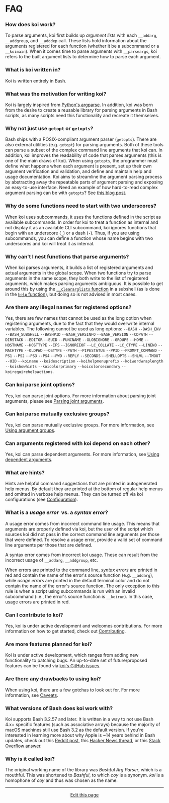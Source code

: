 # FAQ

### How does koi work?
To parse arguments, koi first builds up _argument lists_ with each `__addarg`, `__addgroup`, and `__adddep` call. These lists hold information about the arguments registered for each function (whether it be a subcommand or a `__koimain`). When it comes time to parse arguments with `__parseargs`, koi refers to the built argument lists to determine how to parse each argument.

### What is koi written in?
Koi is written entirely in Bash.

### What was the motivation for writing koi?
Koi is largely inspired from [Python's argparse](https://docs.python.org/3/library/argparse.html). In addition, koi was born from the desire to create a reusable library for parsing arguments in Bash scripts, as many scripts need this functionality and recreate it themselves.

### Why not just use `getopt` or `getopts`?
Bash ships with a POSIX-compliant argument parser (`getopts`). There are also external utilities (e.g. `getopt`) for parsing arguments. Both of these tools can parse a subset of the complex command line arguments that koi can. In addition, koi improves the readability of code that parses arguments (this is one of the main draws of koi). When using `getopts`, the programmer must define what happens when each argument is present, set up their own argument verification and validation, and define and maintain help and usage documentation. Koi aims to streamline the argument parsing process by abstracting away the repeatable parts of argument parsing and exposing an easy-to-use interface. Need an example of how hard-to-read complex argument parsing can be with `getopts`? See [this blog post](http://abhipandey.com/2016/03/getopt-vs-getopts/).

### Why do some functions need to start with two underscores?
When koi uses subcommands, it uses the functions defined in the script as available subcommands. In order for koi to treat a function as internal and not display it as an available CLI subcommand, koi ignores functions that begin with an underscore (`_`) or a dash (`-`). Thus, if you are using subcommands, you can define a function whose name begins with two underscores and koi will treat it as internal.

### Why can't I nest functions that parse arguments?
When koi parses arguments, it builds a list of registered arguments and actual arguments in the global scope. When two functions try to parse arguments in the same scope, they both write to the list of registered arguments, which makes parsing arguments ambiguous. It is possible to get around this by using the [`__cleararglists` function](/helpers?id=__cleararglists) in a subshell (as is done in the [`help` function](/using_subcommands?id=help)), but doing so is not advised in most cases.

### Are there any illegal names for registered options?
Yes, there are few names that cannot be used as the long option when registering arguments, due to the fact that they would overwrite internal variables. The following cannot be used as long options: `--BASH` `--BASH_ENV` `--BASH_SUBSHELL` `--BASHPID` `--BASH_VERSINFO` `--BASH_VERSION` `--CDPATH` `--DIRSTACK` `--EDITOR` `--EUID` `--FUNCNAME` `--GLOBIGNORE` `--GROUPS` `--HOME` `--HOSTNAME` `--HOSTTYPE` `--IFS` `--IGNOREEOF` `--LC_COLLATE` `--LC_CTYPE` `--LINENO` `--MACHTYPE` `--OLDPWD` `--OSTYPE` `--PATH` `--PIPESTATUS` `--PPID` `--PROMPT_COMMAND` `--PS1` `--PS2` `--PS3` `--PS4` `--PWD` `--REPLY` `--SECONDS` `--SHELLOPTS` `--SHLVL` `--TMOUT` `--UID` `--koiname` `--koidescription` `--koihelpmenuprefix` `--koiwordwraplength` `--koishowhints` `--koicolorprimary` `--koicolorsecondary` `--koirequirehelpactions`.

### Can koi parse joint options?
Yes, koi can parse joint options. For more information about parsing joint arguments, please see [Parsing joint arguments](/parsing_arguments?id=parsing-joint-arguments).

### Can koi parse mutually exclusive groups?
Yes, koi can parse mutually exclusive groups. For more information, see [Using argument groups](/using_argument_groups).

### Can arguments registered with koi depend on each other?
Yes, koi can parse dependent arguments. For more information, see [Using dependent arguments](/using_dependent_arguments).

### What are hints?
Hints are helpful command suggestions that are printed in autogenerated help menus. By default they are printed at the bottom of regular help menus and omitted in verbose help menus. They can be turned off via koi configurations (see [Configuration](/configuration)).

### What is a _usage error_ <span>&nbsp;</span>vs. a _syntax error_?
A usage error comes from incorrect command line usage. This means that arguments are properly defined via koi, but the user of the script which sources koi did not pass in the correct command line arguments per those that were defined. To resolve a usage error, provide a valid set of command line arguments per those that are defined.

A syntax error comes from incorrect koi usage. These can result from the incorrect usage of `__addarg`, `__addgroup`, etc.

When errors are printed to the command line, _syntax errors_ are printed in red and contain the name of the error's source function (e.g. `__addarg`), while _usage errors_ are printed in the default terminal color and do not contain the name of the error's source function. The only exception to this rule is when a script using subcommands is run with an invalid subcommand (i.e., the error's source function is `__koirun`). In this case, usage errors are printed in red.

### Can I contribute to koi?
Yes, koi is under active development and welcomes contributions. For more information on how to get started, check out [Contributing](/development?id=contributing).

### Are more features planned for koi?
Koi is under active development, which ranges from adding new functionality to patching bugs. An up-to-date set of future/proposed features can be found via [koi's GitHub issues](https://github.com/wcarhart/koi/issues).

### Are there any drawbacks to using koi?
When using koi, there are a few gotchas to look out for. For more information, see [Caveats](/caveats).

### What versions of Bash does koi work with?
Koi supports Bash 3.2.57 and later. It is written in a way to not use Bash 4.x+ specific features (such as associative arrays) because the majority of macOS machines still use Bash 3.2 as the default version. If you're interested in learning more about why Apple is ~14 years behind in Bash updates, check out this [Reddit post](https://www.reddit.com/r/apple/comments/7v97ls/why_doesnt_apple_use_any_gpl_v3_unix_packages_in/), this [Hacker News thread](https://news.ycombinator.com/item?id=20102597), or this [Stack Overflow answer](https://apple.stackexchange.com/questions/208312/why-does-apple-ship-bash-3-2).

### Why is it called koi?
The original working name of the library was _Bashful Arg Parser_, which is a mouthful. This was shortened to _Bashful_, to which _coy_ is a synonym. _koi_ is a homophone of _coy_ and thus was chosen as the name.

<hr>
<div style="text-align:center">
	<a class="edit-link" href="https://github.com/wcarhart/docs/blob/master/docs/koi/faq.md" target="_blank"><i class="fas fa-edit"></i> Edit this page</a>
</div>